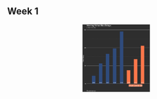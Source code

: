 Week 1
---
<p align= "center">
  <a href="week-1/buses.R"> 
  <img src="week-1/buses.png" width="31%" /> 
    </a>
